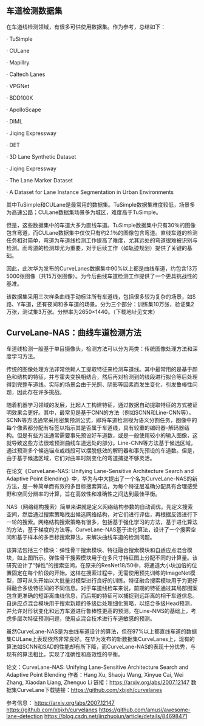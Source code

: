 ## **车道检测数据集**

在车道线检测领域，有很多可供使用数据集。作为参考，总结如下：


· TuSimple

· CULane

· Mapillry

· Caltech Lanes

· VPGNet

· BDD100K

· ApolloScape

· DIML

· Jiqing Expressway

· DET

· 3D Lane Synthetic Dataset

· Jiqing Expressway

· The Lane Marker Dataset

· A Dataset for Lane Instance Segmentation in Urban Environments

其中TuSimple和CULane是最常用的数据集。TuSimple数据集难度较低，场景多为高速公路；CULane数据集场景多为城区，难度高于TuSimple。

但是，这些数据集中的车道大多为直线车道。TuSimple数据集中只有30％的图像包含弯道，而CULane数据集中仅仅只有约2.1％的图像包含弯道。直线车道的检测任务相对简单，弯道为车道线检测工作提高了难度，尤其远处的弯道很难被识别与检测。而弯道的检测却尤为重要，对于后续工作（如轨迹规划）提供了关键的基础。

因此，此次华为发布的CurveLanes数据集中90%以上都是曲线车道，约包含13万5000张图像（共15万张图像）。为今后曲线车道检测工作提供了一个更具挑战性的基准。

该数据集采用三次样条曲线手动标注所有车道线，包括很多较为复杂的场景，如S路、Y车道，还有夜间和多车道的场景。分为三个部分：训练集10万张，验证集2万张，测试集3万张。分辨率为2650×1440。（下载地址见文末）

## **CurveLane-NAS：曲线车道检测方法**

车道线检测一般基于单目摄像头，检测方法可以分为两类：传统图像处理方法和深度学习方法。

传统的图像处理方法非常依赖人工提取特征来检测车道线。其中最常用的是基于颜色和结构的特征，并与霍夫变换相结合，然后再对检测到的线段进行拟合等后处理得到完整车道线。实际的场景会由于光照、阴影等因素而发生变化，引发鲁棒性问题，因此存在许多挑战。

随着机器学习领域的发展，比起人工构建特征，通过数据自动提取特征的方式被证明效果会更好。其中，最常见是基于CNN的方法（例如SCNN和Line-CNN等）。SCNN等方法通常采用密集预测公式，即将车道检测视为语义分割任务，图像中的每个像素都分配有标签以指示其是否属于车道线，具有较重的编码器-解码器结构。但是有些方法通常需要事先预设好车道数，或是一般使用较小的输入图像，这就导致这些方法很难预测曲线车道远处的部分。Line-CNN等方法基于候选区域，通过预测多个候选锚点或线段可以摆脱低效的解码器和事先预设的车道数。但是，由于基于候选区域，它们对曲率时刻变化的弯道捕捉不够灵活。

在论文《CurveLane-NAS: Unifying Lane-Sensitive Architecture Search and Adaptive Point Blending》中，华为与中大提出了一个名为CurveLane-NAS的新方法，是一种简单而有效的多目标搜索算法，为每个特征层准确分配具有合理感受野和空间分辨率的计算，旨在高效性和准确性之间达到最佳平衡。

NAS（网络结构搜索）简单来讲就是定义网络结构参数的自动调优。先定义搜索空间，然后通过搜索策略找出候选网络结构，对它们进行评估，再根据反馈进行下一轮的搜索。网络结构搜索策略有很多，包括基于强化学习的方法，基于进化算法的方法，基于梯度的方法等。CurveLane-NAS基于进化算法，设计了一个搜索空间和基于样本的多目标搜索算法，来解决曲线车道的检测问题。

该算法包括三个模块：弹性骨干搜索模块、特征融合搜索模块和自适应点混合模块，如上图所示。弹性骨干搜索模块用于在多尺寸特征图上分配不同的计算量。该研究设计了“弹性”的搜索空间，在原来的ResNet18/50中，将通道大小块加倍的位置固定在每个阶段的开始。这样在搜索过程中，无需使用预先训练的ImageNet模型，即可从头开始以大批量对模型进行良好的训练。特征融合搜索模块用于为更好得融合多级特征间的不同信息。对于车道线检车来说，前期的特征通过其局部图案包含更准确的短距离曲线信息，而后期的特征可以捕捉到远距离的相干车道信息。自适应点混合模块用于搜索新颖的多级后处理细化策略，以结合多级Head预测，并允许对形状变化和远方车道进行鲁棒性更高的预测。在Line-NMS的基础上，考虑多层次特征预测问题，使用点混合技术进行车道敏感的预测。

虽然CurveLane-NAS是为曲线车道设计的算法，但在97%以上都直线车道的数据集CULane上表现依然非常良好。在华为发布的新数据集CurveLanes上，现有的算法如SCNN和SAD的性能却有所下降，而CurveLane-NAS的表现十分优秀，与现有的算法相比，实现了准确性和高效性的平衡。

论文：CurveLane-NAS: Unifying Lane-Sensitive Architecture Search and Adaptive Point Blending
作者：Hang Xu, Shaoju Wang, Xinyue Cai, Wei Zhang, Xiaodan Liang, Zhenguo Li
链接：https://arxiv.org/abs/2007.12147
数据集CurveLane下载链接：https://github.com/xbjxh/curvelanes

参考信息：
https://arxiv.org/abs/2007.12147
https://github.com/xbjxh/curvelanes
https://github.com/amusi/awesome-lane-detection
https://blog.csdn.net/jinzhuojun/article/details/84698471 